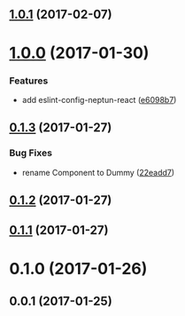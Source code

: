 <a name="1.0.1"></a>
## [1.0.1](https://github.com/neptunjs/generator-neptun/compare/v1.0.0...v1.0.1) (2017-02-07)



<a name="1.0.0"></a>
# [1.0.0](https://github.com/neptunjs/generator-neptun/compare/v0.1.3...v1.0.0) (2017-01-30)


### Features

* add eslint-config-neptun-react ([e6098b7](https://github.com/neptunjs/generator-neptun/commit/e6098b7))



<a name="0.1.3"></a>
## [0.1.3](https://github.com/neptunjs/generator-neptun/compare/v0.1.2...v0.1.3) (2017-01-27)


### Bug Fixes

* rename Component to Dummy ([22eadd7](https://github.com/neptunjs/generator-neptun/commit/22eadd7))



<a name="0.1.2"></a>
## [0.1.2](https://github.com/neptunjs/generator-neptun/compare/v0.1.1...v0.1.2) (2017-01-27)



<a name="0.1.1"></a>
## [0.1.1](https://github.com/neptunjs/generator-neptun/compare/v0.1.0...v0.1.1) (2017-01-27)



<a name="0.1.0"></a>
# 0.1.0 (2017-01-26)



<a name="0.0.1"></a>
## 0.0.1 (2017-01-25)



